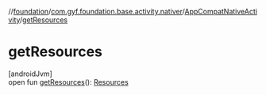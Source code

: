 //[foundation](../../../index.md)/[com.gyf.foundation.base.activity.nativer](../index.md)/[AppCompatNativeActivity](index.md)/[getResources](get-resources.md)

# getResources

[androidJvm]\
open fun [getResources](get-resources.md)(): [Resources](https://developer.android.com/reference/kotlin/android/content/res/Resources.html)